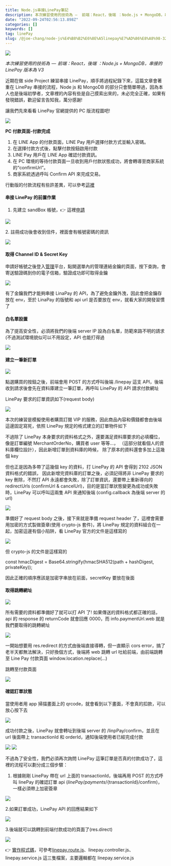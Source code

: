 ```yaml
---
title: Node.js串接LinePay筆記
description: 本次練習使用的技術為 —  前端：React，後端 ：Node.js + MongoDB，串接的LinePay版本為V3
date: "2022-09-24T02:56:13.898Z"
categories: []
keywords: []
tag: linePay
slug: /@joe-chang/node-js%E4%B8%B2%E6%8E%A5linepay%E7%AD%86%E8%A8%98-32b7177a2fb8
---
```


![](/Users/joectchang_mac/Downloads/medium-export-a/post2022/md_1697073583233/img/1__J0CNjMiLimCyDzOt5DWJiA.png)

_本次練習使用的技術為  —  前端：React，後端 ：Node.js + MongoDB，串接的 LinePay 版本為 V3_

近期在做 side Project 練習串接 LinePay，順手將過程紀錄下來，這篇文章會著重在 LinePay 串接的流程，Node js 和 MongoDB 的部分只會簡單帶過，因為本人也是後端初學者，文章裡的內容有些是自己摸索出來的，未必完全正確，如果有發現錯誤，歡迎留言告知我，萬分感謝!

讓我們先來看看 LinePay 官網提供的 PC 版流程圖吧!

![](/Users/joectchang_mac/Downloads/medium-export-a/post2022/md_1697073583233/img/1__9iXmOBSZ0Vme4LDo__ffmEQ.png)

**PC 付款頁面-付款完成**

1.  在 LINE App 的付款頁面，LINE Pay 用戶選擇付款方式並輸入密碼。
2.  在選擇付款方式後，點擊付款按鈕啟用付款
3.  LINE Pay 用戶在 LINE App 確認付款資訊。
4.  在 PC 環境的等待付款頁面一旦收到用戶付款狀態成功，將會轉導至商家系統的“confirmUrl”。
5.  商家系統透過呼叫 Confirm API 來完成交易。

行動版的付款流程有些許差異，可以參考[這裡](https://pay.line.me/jp/developers/apis/onlineApis?locale=zh_TW)

#### 串接 LinePay 的前置作業

1.  先建立 sandBox 帳號，👉 這裡[申請](https://pay.line.me/tw/developers/techsupport/sandbox/testflow?locale=zh_TW)

![](/Users/joectchang_mac/Downloads/medium-export-a/post2022/md_1697073583233/img/1__qjAJR3khkhaXPiLvTGx__TA.png)

2\. 註冊成功後會收到信件，裡面會有帳號密碼的資訊

![](/Users/joectchang_mac/Downloads/medium-export-a/post2022/md_1697073583233/img/1__zqcPaem__OGpZFHR4HJyflw.jpeg)

#### 取得 Channel ID & Secret Key

申請好帳號之後登入[管理](https://pay.line.me/portal/tw/auth/login)平台，點開選單內的管理連結金鑰的頁面，按下查詢，會寄送驗證碼到你的電子信箱，驗證成功即可取得金鑰

![](/Users/joectchang_mac/Downloads/medium-export-a/post2022/md_1697073583233/img/1__3IdY5uizhhrrL92fezkisw.png)

有了金鑰我們才能夠串接 LinaPay 的 API，為了避免金鑰外洩，因此會把金鑰存放在 env，至於 LinaPay 的版號和 api url 是否要放在 env，就看大家的開發習慣了

#### 白名單設置

為了提高安全性，必須將我們的後端 server IP 設為白名單，防範來路不明的請求(不過測試環境貌似可以不用設定，API 也能打得過

![](/Users/joectchang_mac/Downloads/medium-export-a/post2022/md_1697073583233/img/1__cJMiMj1c4oWX8dmtHBNi7w.jpeg)

#### 建立一筆新訂單

![](/Users/joectchang_mac/Downloads/medium-export-a/post2022/md_1697073583233/img/1__ftS916Luao__gAnUQfCV1tw.png)

點選購買的按鈕之後，前端會用 POST 的方式呼叫後端 /linepay 這支 API，後端收到請求後會先在資料庫建立一筆訂單，再呼叫 LinePay 的 API 請求付款網址

LinePay 要求的訂單資訊如下(request body)

![](/Users/joectchang_mac/Downloads/medium-export-a/post2022/md_1697073583233/img/1__bKTY1__RS0dcf9wrLrUQuyQ.png)

本次的練習是模擬使用者購買訂閱 VIP 的服務，因此商品內容和價錢都會由後端這邊固定寫死，依照 LinePay 規定的格式建立的訂單物件如下

不過除了 LinePay 本身要求的資料格式之外，還要滿足資料庫要求的必填欄位，像是訂單編號 MerchantOrderNo，購買者 user 等等…， （這部分就看個人的資料庫欄位設計），因此新增訂單到資料庫的時候， 除了原本的資料還會多加上這幾個 key

但也正是因為多帶了這幾個 key 的資料，打 LinePay 的 API 會得到 2102 JSON 資料格式的錯誤， 因此新增完資料庫的訂單之後，必須記得將非 LinePay 要求的 key 刪除，不然打 API 永遠都會失敗，除了訂單資訊，還要帶上重新導向的 redirectUrls (confirmUrl & cancelUrl)，目的是當訂單狀態變更為成功或失敗時，LinePay 可以呼叫這兩隻 API 來通知後端 (config.callback 為後端 server 的 url)

![](/Users/joectchang_mac/Downloads/medium-export-a/post2022/md_1697073583233/img/1__53yzFV__H1YnFbXsT__M7vNQ.png)

準備好了 request body 之後，接下來就是準備 request header 了，這裡會需要用加密的方式製做簽章(使用 crypto-js 套件)，將 LinePay 規定的資料組合在一起，加密這邊有個小陷阱，看 LinePay 官方的文件是這樣寫的

![](/Users/joectchang_mac/Downloads/medium-export-a/post2022/md_1697073583233/img/1__6LBLZ__uCuDyNpCxJTmKGcA.png)

但 crypto-js 的文件是這樣寫的

const hmacDigest = Base64.stringify(hmacSHA512(path + hashDigest, privateKey));

因此正確的順序應該是加密字串放在前面，secretKey 要放在後面

#### 取得跳轉網址

![](/Users/joectchang_mac/Downloads/medium-export-a/post2022/md_1697073583233/img/1__OGGFbSWkqTn6tZpI9qOrwg.png)

所有需要的資料都準備好了就可以打 API 了! 如果傳送的資料格式都正確的話，api 的 response 的 returnCode 就會回應 0000，而 info.paymentUrl.web 就是我們要取得的跳轉網址

![](/Users/joectchang_mac/Downloads/medium-export-a/post2022/md_1697073583233/img/1__gXHkfMXYodf4qgd0fvJcYQ.png)

一開始想要用 res.redirect 的方式由後端直接導轉，但一直顯示 cors error，搞了老半天都無法解決，只好換個方式，後端將 web 跳轉 url 吐給前端，由前端跳轉至 Line Pay 付款頁面 window.location.replace(…)

跳轉至付款頁面

![](/Users/joectchang_mac/Downloads/medium-export-a/post2022/md_1697073583233/img/1__6b2__j0avGMXiB7Vypgawww.png)

#### 確認訂單狀態

當使用者用 app 掃描畫面上的 qrcode，就會看到以下畫面，不會真的扣款，可以放心按下去

![](/Users/joectchang_mac/Downloads/medium-export-a/post2022/md_1697073583233/img/1____jNzBNjCuJzodXsqVHUR6Q.jpeg)

成功付款之後，LinePay 就會轉址到後端 server 的 /linpPay/confirm，並且在 url 後面帶上 transactionId 和 orderId，通知後端使用者已經完成付款

![](/Users/joectchang_mac/Downloads/medium-export-a/post2022/md_1697073583233/img/1__GueztyLHgjxQ__Juva8LJ6g.png)
![](/Users/joectchang_mac/Downloads/medium-export-a/post2022/md_1697073583233/img/1__EWa__VengiWxPOVQEJyiSgw.png)

不過為了安全性，我們必須再次詢問 LinePay 這筆訂單是否真的付款成功了，這裡的流程可以劃分成三個步驟：

1.  根據剛剛 LinePay 帶在 url 上面的 transactionId，後端再用 POST 的方式呼叫 linePay 的確認訂單 api (${linePay}/payments/${transactionId}/confirm)，一樣必須帶上加密簽章

![](/Users/joectchang_mac/Downloads/medium-export-a/post2022/md_1697073583233/img/1__elR3YPHj5bi__4d7SZkCH9A.png)

2.如果訂單成功，LinePay API 的回應結果如下

![](/Users/joectchang_mac/Downloads/medium-export-a/post2022/md_1697073583233/img/1__5hNi4cbAGjWt88SFk72QPg.png)

3.後端就可以跳轉到前端付款成功的頁面了(res.direct)

![](/Users/joectchang_mac/Downloads/medium-export-a/post2022/md_1697073583233/img/1__VUA1Cx0L4Elqp8jQdomP5w.png)

👉 [實作程式碼](https://github.com/ChangChiao/task-board-backend)，可參考[linepay.route.js](https://github.com/ChangChiao/task-board-backend/blob/main/routes/linepay.route.js "linepay.route.js")、linepay.controller.js、linepay.service.js 這三隻檔案，主要邏輯都在 linepay.service.js
